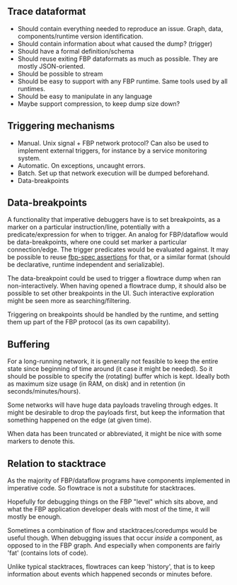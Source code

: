 
## Trace dataformat

* Should contain everything needed to reproduce an issue.
Graph, data, components/runtime version identification.
* Should contain information about what caused the dump? (trigger)
* Should have a formal definition/schema
* Should reuse exiting FBP dataformats as much as possible. They are mostly JSON-oriented.
* Should be possible to stream
* Should be easy to support with any FBP runtime. Same tools used by all runtimes.
* Should be easy to manipulate in any language
* Maybe support compression, to keep dump size down?

## Triggering mechanisms

* Manual. Unix signal + FBP network protocol?
Can also be used to implement external triggers, for instance by a service monitoring system.
* Automatic. On exceptions, uncaught errors.
* Batch. Set up that network execution will be dumped beforehand.
* Data-breakpoints

## Data-breakpoints

A functionality that imperative debuggers have is to set breakpoints,
as a marker on a particular instruction/line, potentially with a predicate/expression
for when to trigger.
An analog for FBP/dataflow would be data-breakpoints, where one could set marker
a particular connection/edge. The trigger predicates would be evaluated against.
It may be possible to reuse [fbp-spec assertions](https://github.com/flowbased/fbp-spec) for that, 
or a similar format (should be declarative, runtime independent and serializable).

The data-breakpoint could be used to trigger a flowtrace dump when ran non-interactively.
When having opened a flowtrace dump, it should also be possible to set other breakpoints in the UI.
Such interactive exploration might be seen more as searching/filtering.

Triggering on breakpoints should be handled by the runtime, and setting them up
part of the FBP protocol (as its own capability).

## Buffering

For a long-running network, it is generally not feasible to keep the entire state
since beginning of time around (it case it might be needed).
So it should be possible to specify the (rotating) buffer which is kept.
Ideally both as maximum size usage (in RAM, on disk) and in retention (in seconds/minutes/hours).

Some networks will have huge data payloads traveling through edges.
It might be desirable to drop the payloads first, but keep the information
that something happened on the edge (at given time). 

When data has been truncated or abbreviated, it might be nice with some markers to denote this.


## Relation to stacktrace

As the majority of FBP/dataflow programs have components implemented in
imperative code. So flowtrace is not a substitute for stacktraces.

Hopefully for debugging things on the FBP "level" which sits above,
and what the FBP application developer deals with most of the time,
it will mostly be enough.

Sometimes a combination of flow and stacktraces/coredumps would be useful though.
When debugging issues that occur *inside* a component, as opposed to in the FBP graph.
And especially when components are fairly 'fat' (contains lots of code).

Unlike typical stacktraces, flowtraces can keep 'history', that is to
keep information about events which happened seconds or minutes before.

